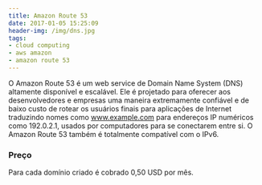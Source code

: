 ```yaml
---
title: Amazon Route 53
date: 2017-01-05 15:25:09
header-img: /img/dns.jpg
tags:
- cloud computing
- aws amazon
- amazon route 53
---
```


O Amazon Route 53 é um web service de Domain Name System (DNS) altamente disponível e escalável. Ele é projetado para oferecer aos desenvolvedores e empresas uma maneira extremamente confiável e de baixo custo de rotear os usuários finais para aplicações de Internet traduzindo nomes como www.example.com para endereços IP numéricos como 192.0.2.1, usados por computadores para se conectarem entre si. O Amazon Route 53 também é totalmente compatível com o IPv6.

### Preço

Para cada domínio criado é cobrado 0,50 USD por mês.
